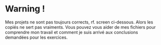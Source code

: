 # Warning !
Mes projets ne sont pas toujours corrects, rf. screen ci-dessous. Alors les copiés ne sert pas vraiments. Vous pouvez vous aider de mes fichiers pour comprendre mon travail et comment je suis arrivé aux conclusions demandées pour les exercices.
